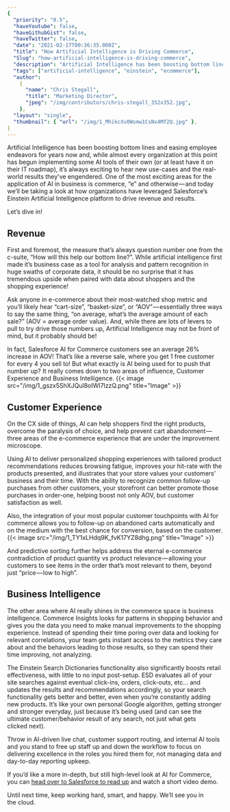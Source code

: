 ```yaml
---
{
  "priority": "0.5",
  "haveYoutube": false,
  "haveGithubGist": false,
  "haveTwitter": false,
  "date": "2021-02-17T00:36:35.000Z",
  "title": "How Artificial Intelligence is Driving Commerce",
  "Slug": "how-artificial-intelligence-is-driving-commerce",
  "description": "Artificial Intelligence has been boosting bottom lines and easing employee endeavors for years now and, while almost every organization at this point has begun implementing some AI tools of their own (or at least have it on their IT roadmap), it’s always exciting to hear new use-cases and the real-world results they’ve engendered. One of the most exciting areas for the application of AI in business is commerce, “e” and otherwise — and today we’ll be taking a look at how organizations have leveraged Salesforce’s Einstein Artificial Intelligence platform to drive revenue and results..",
  "tags": ["artificial-intelligence", "einstein", "ecommerce"],
  "author":
    {
      "name": "Chris Stegall",
      "title": "Marketing Director",
      "jpeg": "/img/contributors/chris-stegall_352x352.jpg",
    },
  "layout": "single",
  "thumbnail": { "url": "/img/1_MhikcXv0Wsmw1CsNx4Mf2Q.jpg" },
}
---
```


Artificial Intelligence has been boosting bottom lines and easing employee endeavors for years now and, while almost every organization at this point has begun implementing some AI tools of their own (or at least have it on their IT roadmap), it’s always exciting to hear new use-cases and the real-world results they’ve engendered. One of the most exciting areas for the application of AI in business is commerce, “e” and otherwise — and today we’ll be taking a look at how organizations have leveraged Salesforce’s Einstein Artificial Intelligence platform to drive revenue and results.

Let’s dive in!

## Revenue

First and foremost, the measure that’s always question number one from the c-suite, “How will this help our bottom line?”. While artificial intelligence first made it’s business case as a tool for analysis and pattern recognition in huge swaths of corporate data, it should be no surprise that it has tremendous upside when paired with data about shoppers and the shopping experience!

Ask anyone in e-commerce about their most-watched shop metric and you’ll likely hear “cart-size”, “basket-size”, or “AOV” — essentially three ways to say the same thing, “on average, what’s the average amount of each sale?” (AOV = average order value). And, while there are lots of levers to pull to try drive those numbers up, Artificial Intelligence may not be front of mind, but it probably should be!

In fact, Salesforce AI for Commerce customers see an average 26% increase in AOV! That’s like a reverse sale, where you get 1 free customer for every 4 you sell to!
But what exactly is AI being used for to push that number up? It really comes down to two areas of influence, Customer Experience and Business Intelligence.
{{< image src="/img/1_gszx5ShXJQul8oIWI7lzzQ.png" title="Image" >}}

## Customer Experience

On the CX side of things, AI can help shoppers find the right products, overcome the paralysis of choice, and help prevent cart abandonment — three areas of the e-commerce experience that are under the improvement microscope.

Using AI to deliver personalized shopping experiences with tailored product recommendations reduces browsing fatigue, improves your hit-rate with the products presented, and illustrates that your store values your customers’ business and their time. With the ability to recognize common follow-up purchases from other customers, your storefront can better promote those purchases in order-one, helping boost not only AOV, but customer satisfaction as well.

Also, the integration of your most popular customer touchpoints with AI for commerce allows you to follow-up on abandoned carts automatically and on the medium with the best chance for conversion, based on the customer.
{{< image src="/img/1_TY1xLHdq9K_fvK17YZ8dhg.png" title="Image" >}}

And predictive sorting further helps address the eternal e-commerce contradiction of product quantity vs product relevance — allowing your customers to see items in the order that’s most relevant to them, beyond just “price — low to high”.

## Business Intelligence

The other area where AI really shines in the commerce space is business intelligence. Commerce Insights looks for patterns in shopping behavior and gives you the data you need to make manual improvements to the shopping experience. Instead of spending their time poring over data and looking for relevant correlations, your team gets instant access to the metrics they care about and the behaviors leading to those results, so they can spend their time improving, not analyzing.

The Einstein Search Dictionaries functionality also significantly boosts retail effectiveness, with little to no input post-setup. ESD evaluates all of your site searches against eventual click-ins, orders, click-outs, etc… and updates the results and recommendations accordingly, so your search functionality gets better and better, even when you’re constantly adding new products. It’s like your own personal Google algorithm, getting stronger and stronger everyday, just because it’s being used (and can see the ultimate customer/behavior result of any search, not just what gets clicked next).

Throw in AI-driven live chat, customer support routing, and internal AI tools and you stand to free up staff up and down the workflow to focus on delivering excellence in the roles you hired them for, not managing data and day-to-day reporting upkeep.

If you’d like a more in-depth, but still high-level look at AI for Commerce, you can [head over to Salesforce to read up](https://www.salesforce.com/products/commerce-cloud/commerce-cloud-einstein/) and watch a short video demo.

Until next time, keep working hard, smart, and happy. We’ll see you in the cloud.
